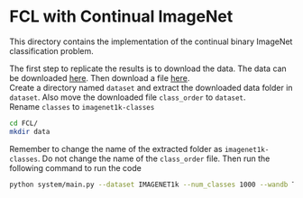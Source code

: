 # FCL with Continual ImageNet
This directory contains the implementation of the continual binary ImageNet classification problem.

The first step to replicate the results is to download the data. The data can be downloaded [here](https://drive.google.com/file/d/1i0ok3LT5_mYmFWaN7wlkpHsitUngGJ8z/view?usp=sharing).
Then download a file [here](https://drive.google.com/file/d/1qt6ucxtgVKsRdGvw72Phm916mSNlTMZB/view?usp=sharing).\
Create a directory named `dataset` and extract the downloaded data folder in `dataset`. Also move the downloaded file `class_order`  to `dataset`.\
Rename `classes` to `imagenet1k-classes`
```sh
cd FCL/
mkdir data
```

Remember to change the name of the extracted folder as `imagenet1k-classes`. Do not change the name of the `class_order` file. Then run the following command to run the code

```sh
python system/main.py --dataset IMAGENET1k --num_classes 1000 --wandb True 
```



